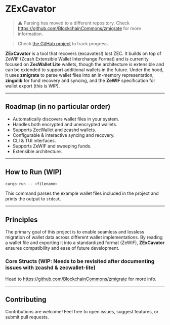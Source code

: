 # ZExCavator

> ⚠️ Parsing has moved to a different repository. Check https://github.com/BlockchainCommons/zmigrate for more information.

> Check [the GitHub project](https://github.com/orgs/zingolabs/projects/9) to track progress.

**ZExCavator** is a tool that recovers (excavates!) lost ZEC.
It builds on top of ZeWIF (Zcash Extensible Wallet Interchange Format) and is currenlty focused on **ZecWallet Lite** wallets, though the architecture is extensible and can be extended to support additional wallets in the future. Under the hood, it uses **zmigrate** to parse
wallet files into an in-memory representation, **zingolib** for fund recovery and syncing, and the **ZeWIF** specification for wallet export (this is WIP).

---

## Roadmap (in no particular order)

- Automatically discovers wallet files in your system.
- Handles both encrypted and unencrypted wallets.
- Supports ZecWallet and zcashd wallets.
- Configurable & interactive syncing and recovery.
- CLI & TUI interfaces.
- Supports ZeWIF and sweeping funds.
- Extensible architecture.

---

## How to Run (WIP)

```bash
cargo run -- <filename>
```

This command parses the example wallet files included in the project and prints the output to `stdout`.

---

## Principles

The primary goal of this project is to enable seamless and lossless migration of wallet data across different wallet implementations.
By reading a wallet file and exporting it into a standardized format (ZeWIF), **ZExCavator** ensures compatibility and ease of future development.

### Core Structs (WIP: Needs to be revisited after documenting issues with zcashd & zecwallet-lite)

Head to https://github.com/BlockchainCommons/zmigrate for more info.

---

## Contributing

Contributions are welcome! Feel free to open issues, suggest features, or submit pull requests.
